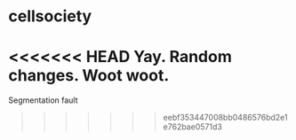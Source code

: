 # cellsociety 

<<<<<<< HEAD
Yay. Random changes. Woot woot.
=======
Segmentation fault
>>>>>>> eebf353447008bb0486576bd2e1e762bae0571d3
